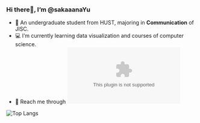  ### Hi there👋, I’m @sakaaanaYu
- 🏫 An undergraduate student from HUST, majoring in **Communication** of JISC. 
- 💻 I’m currently learning data visualization and courses of computer science. 
- 📧 Reach me through ![sakaaanayu@gmail.com](sakaaanayu@gmail.com)
  
![Top Langs](https://github-readme-stats.vercel.app/api/top-langs/?username=sakaaanaYu&layout=compact&theme=tokyonight)

<!---
sakaaanaYu/sakaaanaYu is a ✨ special ✨ repository because its `README.md` (this file) appears on your GitHub profile.
You can click the Preview link to take a look at your changes.
--->
